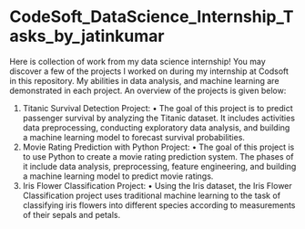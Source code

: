 # CodeSoft_DataScience_Internship_Tasks_by_jatinkumar
Here is collection of work from my data science internship! You may discover a few of the projects I worked on during my internship at Codsoft in this repository. My abilities in data analysis, and machine learning are demonstrated in each project. An overview of the projects is given below:
1.	Titanic Survival Detection Project:
•	The goal of this project is to predict passenger survival by analyzing the Titanic dataset. It includes activities data preprocessing, conducting exploratory data analysis, and building a machine learning model to forecast survival probabilities.
2.	Movie Rating Prediction with Python Project:
•	The goal of this project is to use Python to create a movie rating prediction system. The phases of it include data analysis, preprocessing, feature engineering, and building a machine learning model to predict movie ratings. 
3.	Iris Flower Classification Project:
•	Using the Iris dataset, the Iris Flower Classification project uses traditional machine learning to the task of classifying iris flowers into different species according to measurements of their sepals and petals.
